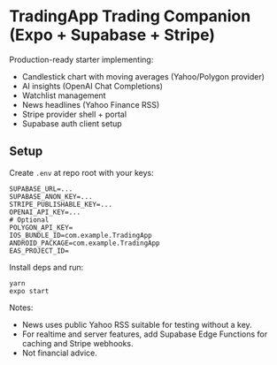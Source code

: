 # TradingApp Trading Companion (Expo + Supabase + Stripe)

Production-ready starter implementing:

- Candlestick chart with moving averages (Yahoo/Polygon provider)
- AI insights (OpenAI Chat Completions)
- Watchlist management
- News headlines (Yahoo Finance RSS)
- Stripe provider shell + portal
- Supabase auth client setup

## Setup

Create `.env` at repo root with your keys:

```
SUPABASE_URL=...
SUPABASE_ANON_KEY=...
STRIPE_PUBLISHABLE_KEY=...
OPENAI_API_KEY=...
# Optional
POLYGON_API_KEY=
IOS_BUNDLE_ID=com.example.TradingApp
ANDROID_PACKAGE=com.example.TradingApp
EAS_PROJECT_ID=
```

Install deps and run:

```
yarn
expo start
```

Notes:

- News uses public Yahoo RSS suitable for testing without a key.
- For realtime and server features, add Supabase Edge Functions for caching and Stripe webhooks.
- Not financial advice.
